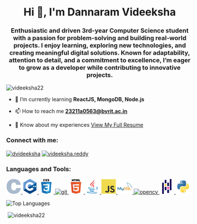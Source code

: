 <h1 align="center">Hi 👋, I'm Dannaram Videeksha</h1>
<h3 align="center">Enthusiastic and driven 3rd-year Computer Science student with a passion for problem-solving and building real-world projects. I enjoy learning, exploring new technologies, and creating meaningful digital solutions. Known for adaptability, attention to detail, and a commitment to excellence, I’m eager to grow as a developer while contributing to innovative projects.</h3>

<p align="left"> <img src="https://komarev.com/ghpvc/?username=videeksha22&label=Profile%20views&color=0e75b6&style=flat" alt="videeksha22" /> </p>

- 🌱 I’m currently learning **ReactJS, MongoDB, Node.js**

- 📫 How to reach me **23211a0563@bvrit.ac.in**

- 📄 Know about my experiences [View My Full Resume](https://drive.google.com/file/d/1YqhIcOtwvkCAslXfRPl1xu1cM_dE4q4t/view?usp=drivesdk)

<h3 align="left">Connect with me:</h3>
<p align="left">
<a href="https://linkedin.com/in/dvideeksha" target="blank"><img align="center" src="https://raw.githubusercontent.com/rahuldkjain/github-profile-readme-generator/master/src/images/icons/Social/linked-in-alt.svg" alt="dvideeksha" height="30" width="40" /></a>
<a href="https://instagram.com/videeksha.reddy" target="blank"><img align="center" src="https://raw.githubusercontent.com/rahuldkjain/github-profile-readme-generator/master/src/images/icons/Social/instagram.svg" alt="videeksha.reddy" height="30" width="40" /></a>
</p>

<h3 align="left">Languages and Tools:</h3>
<p align="left"> <a href="https://www.cprogramming.com/" target="_blank" rel="noreferrer"> <img src="https://raw.githubusercontent.com/devicons/devicon/master/icons/c/c-original.svg" alt="c" width="40" height="40"/> </a> <a href="https://www.w3schools.com/cpp/" target="_blank" rel="noreferrer"> <img src="https://raw.githubusercontent.com/devicons/devicon/master/icons/cplusplus/cplusplus-original.svg" alt="cplusplus" width="40" height="40"/> </a> <a href="https://www.w3schools.com/css/" target="_blank" rel="noreferrer"> <img src="https://raw.githubusercontent.com/devicons/devicon/master/icons/css3/css3-original-wordmark.svg" alt="css3" width="40" height="40"/> </a> <a href="https://git-scm.com/" target="_blank" rel="noreferrer"> <img src="https://www.vectorlogo.zone/logos/git-scm/git-scm-icon.svg" alt="git" width="40" height="40"/> </a> <a href="https://www.w3.org/html/" target="_blank" rel="noreferrer"> <img src="https://raw.githubusercontent.com/devicons/devicon/master/icons/html5/html5-original-wordmark.svg" alt="html5" width="40" height="40"/> </a> <a href="https://www.java.com" target="_blank" rel="noreferrer"> <img src="https://raw.githubusercontent.com/devicons/devicon/master/icons/java/java-original.svg" alt="java" width="40" height="40"/> </a> <a href="https://developer.mozilla.org/en-US/docs/Web/JavaScript" target="_blank" rel="noreferrer"> <img src="https://raw.githubusercontent.com/devicons/devicon/master/icons/javascript/javascript-original.svg" alt="javascript" width="40" height="40"/> </a> <a href="https://www.mysql.com/" target="_blank" rel="noreferrer"> <img src="https://raw.githubusercontent.com/devicons/devicon/master/icons/mysql/mysql-original-wordmark.svg" alt="mysql" width="40" height="40"/> </a> <a href="https://opencv.org/" target="_blank" rel="noreferrer"> <img src="https://www.vectorlogo.zone/logos/opencv/opencv-icon.svg" alt="opencv" width="40" height="40"/> </a> <a href="https://pandas.pydata.org/" target="_blank" rel="noreferrer"> <img src="https://raw.githubusercontent.com/devicons/devicon/2ae2a900d2f041da66e950e4d48052658d850630/icons/pandas/pandas-original.svg" alt="pandas" width="40" height="40"/> </a> <a href="https://www.python.org" target="_blank" rel="noreferrer"> <img src="https://raw.githubusercontent.com/devicons/devicon/master/icons/python/python-original.svg" alt="python" width="40" height="40"/> </a> </p>

![Top Languages](https://github-readme-stats.vercel.app/api/top-langs/?username=Videeksha22&layout=compact&theme=radical)

<p>&nbsp;<img align="center" src="https://github-readme-stats.vercel.app/api?username=videeksha22&show_icons=true&locale=en" alt="videeksha22" /></p>
